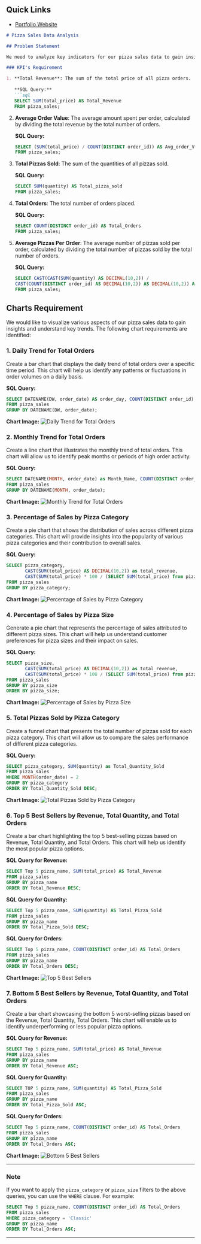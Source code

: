 ## Quick Links
- [Portfolio Website](https://codebasics.io/portfolio/Pankaj-Shinde)

```markdown
# Pizza Sales Data Analysis

## Problem Statement

We need to analyze key indicators for our pizza sales data to gain insights into our business performance. Specifically, we want to calculate the following metrics:

### KPI's Requirement

1. **Total Revenue**: The sum of the total price of all pizza orders.
   
   **SQL Query:**
   ```sql
   SELECT SUM(total_price) AS Total_Revenue 
   FROM pizza_sales;
   ```

2. **Average Order Value**: The average amount spent per order, calculated by dividing the total revenue by the total number of orders.
   
   **SQL Query:**
   ```sql
   SELECT (SUM(total_price) / COUNT(DISTINCT order_id)) AS Avg_order_Value 
   FROM pizza_sales;
   ```

3. **Total Pizzas Sold**: The sum of the quantities of all pizzas sold.
   
   **SQL Query:**
   ```sql
   SELECT SUM(quantity) AS Total_pizza_sold 
   FROM pizza_sales;
   ```

4. **Total Orders**: The total number of orders placed.
   
   **SQL Query:**
   ```sql
   SELECT COUNT(DISTINCT order_id) AS Total_Orders 
   FROM pizza_sales;
   ```

5. **Average Pizzas Per Order**: The average number of pizzas sold per order, calculated by dividing the total number of pizzas sold by the total number of orders.
   
   **SQL Query:**
   ```sql
   SELECT CAST(CAST(SUM(quantity) AS DECIMAL(10,2)) / 
   CAST(COUNT(DISTINCT order_id) AS DECIMAL(10,2)) AS DECIMAL(10,2)) AS Avg_Pizzas_per_order 
   FROM pizza_sales;
   ```

## Charts Requirement

We would like to visualize various aspects of our pizza sales data to gain insights and understand key trends. The following chart requirements are identified:

### 1. Daily Trend for Total Orders

Create a bar chart that displays the daily trend of total orders over a specific time period. This chart will help us identify any patterns or fluctuations in order volumes on a daily basis.

**SQL Query:**
```sql
SELECT DATENAME(DW, order_date) AS order_day, COUNT(DISTINCT order_id) AS total_orders 
FROM pizza_sales
GROUP BY DATENAME(DW, order_date);
```

**Chart Image:**
![Daily Trend for Total Orders](path/to/your/image/daily_trend_orders.png)

### 2. Monthly Trend for Total Orders

Create a line chart that illustrates the monthly trend of total orders. This chart will allow us to identify peak months or periods of high order activity.

**SQL Query:**
```sql
SELECT DATENAME(MONTH, order_date) as Month_Name, COUNT(DISTINCT order_id) as Total_Orders
FROM pizza_sales
GROUP BY DATENAME(MONTH, order_date);
```

**Chart Image:**
![Monthly Trend for Total Orders](path/to/your/image/monthly_trend_orders.png)

### 3. Percentage of Sales by Pizza Category

Create a pie chart that shows the distribution of sales across different pizza categories. This chart will provide insights into the popularity of various pizza categories and their contribution to overall sales.

**SQL Query:**
```sql
SELECT pizza_category, 
       CAST(SUM(total_price) AS DECIMAL(10,2)) as total_revenue,
       CAST(SUM(total_price) * 100 / (SELECT SUM(total_price) from pizza_sales) AS DECIMAL(10,2)) AS PCT
FROM pizza_sales
GROUP BY pizza_category;
```

**Chart Image:**
![Percentage of Sales by Pizza Category](path/to/your/image/sales_by_category.png)

### 4. Percentage of Sales by Pizza Size

Generate a pie chart that represents the percentage of sales attributed to different pizza sizes. This chart will help us understand customer preferences for pizza sizes and their impact on sales.

**SQL Query:**
```sql
SELECT pizza_size, 
       CAST(SUM(total_price) AS DECIMAL(10,2)) as total_revenue,
       CAST(SUM(total_price) * 100 / (SELECT SUM(total_price) from pizza_sales) AS DECIMAL(10,2)) AS PCT
FROM pizza_sales
GROUP BY pizza_size
ORDER BY pizza_size;
```

**Chart Image:**
![Percentage of Sales by Pizza Size](path/to/your/image/sales_by_size.png)

### 5. Total Pizzas Sold by Pizza Category

Create a funnel chart that presents the total number of pizzas sold for each pizza category. This chart will allow us to compare the sales performance of different pizza categories.

**SQL Query:**
```sql
SELECT pizza_category, SUM(quantity) as Total_Quantity_Sold
FROM pizza_sales
WHERE MONTH(order_date) = 2
GROUP BY pizza_category
ORDER BY Total_Quantity_Sold DESC;
```

**Chart Image:**
![Total Pizzas Sold by Pizza Category](path/to/your/image/pizzas_by_category.png)

### 6. Top 5 Best Sellers by Revenue, Total Quantity, and Total Orders

Create a bar chart highlighting the top 5 best-selling pizzas based on Revenue, Total Quantity, and Total Orders. This chart will help us identify the most popular pizza options.

**SQL Query for Revenue:**
```sql
SELECT Top 5 pizza_name, SUM(total_price) AS Total_Revenue
FROM pizza_sales
GROUP BY pizza_name
ORDER BY Total_Revenue DESC;
```

**SQL Query for Quantity:**
```sql
SELECT Top 5 pizza_name, SUM(quantity) AS Total_Pizza_Sold
FROM pizza_sales
GROUP BY pizza_name
ORDER BY Total_Pizza_Sold DESC;
```

**SQL Query for Orders:**
```sql
SELECT Top 5 pizza_name, COUNT(DISTINCT order_id) AS Total_Orders
FROM pizza_sales
GROUP BY pizza_name
ORDER BY Total_Orders DESC;
```

**Chart Image:**
![Top 5 Best Sellers](path/to/your/image/top_5_best_sellers.png)

### 7. Bottom 5 Best Sellers by Revenue, Total Quantity, and Total Orders

Create a bar chart showcasing the bottom 5 worst-selling pizzas based on the Revenue, Total Quantity, Total Orders. This chart will enable us to identify underperforming or less popular pizza options.

**SQL Query for Revenue:**
```sql
SELECT Top 5 pizza_name, SUM(total_price) AS Total_Revenue
FROM pizza_sales
GROUP BY pizza_name
ORDER BY Total_Revenue ASC;
```

**SQL Query for Quantity:**
```sql
SELECT TOP 5 pizza_name, SUM(quantity) AS Total_Pizza_Sold
FROM pizza_sales
GROUP BY pizza_name
ORDER BY Total_Pizza_Sold ASC;
```

**SQL Query for Orders:**
```sql
SELECT Top 5 pizza_name, COUNT(DISTINCT order_id) AS Total_Orders
FROM pizza_sales
GROUP BY pizza_name
ORDER BY Total_Orders ASC;
```

**Chart Image:**
![Bottom 5 Best Sellers](path/to/your/image/bottom_5_best_sellers.png)

---

### Note

If you want to apply the `pizza_category` or `pizza_size` filters to the above queries, you can use the `WHERE` clause. For example:

```sql
SELECT Top 5 pizza_name, COUNT(DISTINCT order_id) AS Total_Orders
FROM pizza_sales
WHERE pizza_category = 'Classic'
GROUP BY pizza_name
ORDER BY Total_Orders ASC;
```

---

